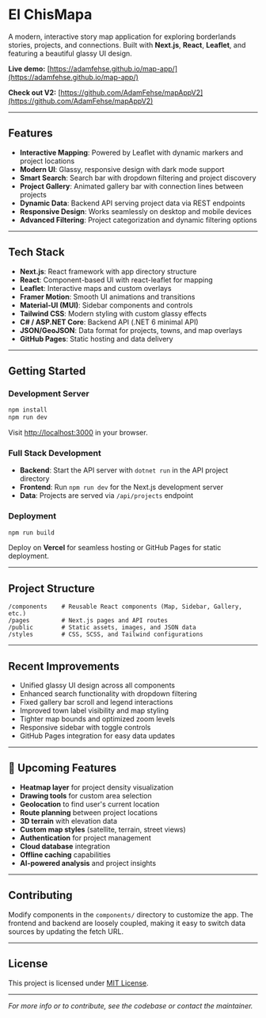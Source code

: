 # El ChisMapa

A modern, interactive story map application for exploring borderlands stories, projects, and connections. Built with **Next.js**, **React**, **Leaflet**, and featuring a beautiful glassy UI design.

**Live demo:** [https://adamfehse.github.io/map-app/](https://adamfehse.github.io/map-app/)

**Check out V2:** [https://github.com/AdamFehse/mapAppV2](https://github.com/AdamFehse/mapAppV2)

---

## Features

- **Interactive Mapping**: Powered by Leaflet with dynamic markers and project locations
- **Modern UI**: Glassy, responsive design with dark mode support
- **Smart Search**: Search bar with dropdown filtering and project discovery
- **Project Gallery**: Animated gallery bar with connection lines between projects
- **Dynamic Data**: Backend API serving project data via REST endpoints
- **Responsive Design**: Works seamlessly on desktop and mobile devices
- **Advanced Filtering**: Project categorization and dynamic filtering options

---

## Tech Stack

- **Next.js**: React framework with app directory structure
- **React**: Component-based UI with react-leaflet for mapping
- **Leaflet**: Interactive maps and custom overlays
- **Framer Motion**: Smooth UI animations and transitions
- **Material-UI (MUI)**: Sidebar components and controls
- **Tailwind CSS**: Modern styling with custom glassy effects
- **C# / ASP.NET Core**: Backend API (.NET 6 minimal API)
- **JSON/GeoJSON**: Data format for projects, towns, and map overlays
- **GitHub Pages**: Static hosting and data delivery

---

## Getting Started

### Development Server

```bash
npm install
npm run dev
```

Visit [http://localhost:3000](http://localhost:3000) in your browser.

### Full Stack Development

- **Backend**: Start the API server with `dotnet run` in the API project directory
- **Frontend**: Run `npm run dev` for the Next.js development server
- **Data**: Projects are served via `/api/projects` endpoint

### Deployment

```bash
npm run build
```

Deploy on **Vercel** for seamless hosting or GitHub Pages for static deployment.

---

## Project Structure

```
/components    # Reusable React components (Map, Sidebar, Gallery, etc.)
/pages         # Next.js pages and API routes
/public        # Static assets, images, and JSON data
/styles        # CSS, SCSS, and Tailwind configurations
```

---

## Recent Improvements

- Unified glassy UI design across all components
- Enhanced search functionality with dropdown filtering
- Fixed gallery bar scroll and legend interactions
- Improved town label visibility and map styling
- Tighter map bounds and optimized zoom levels
- Responsive sidebar with toggle controls
- GitHub Pages integration for easy data updates

---

## 🎯 Upcoming Features

- **Heatmap layer** for project density visualization
- **Drawing tools** for custom area selection
- **Geolocation** to find user's current location
- **Route planning** between project locations
- **3D terrain** with elevation data
- **Custom map styles** (satellite, terrain, street views)
- **Authentication** for project management
- **Cloud database** integration
- **Offline caching** capabilities
- **AI-powered analysis** and project insights

---

## Contributing

Modify components in the `components/` directory to customize the app. The frontend and backend are loosely coupled, making it easy to switch data sources by updating the fetch URL.

---

## License

This project is licensed under [MIT License](https://opensource.org/license/mit).

---

*For more info or to contribute, see the codebase or contact the maintainer.*
